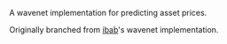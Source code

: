 A wavenet implementation for predicting asset prices.

Originally branched from [ibab](https://github.com/ibab/tensorflow-wavenet)'s wavenet implementation.
